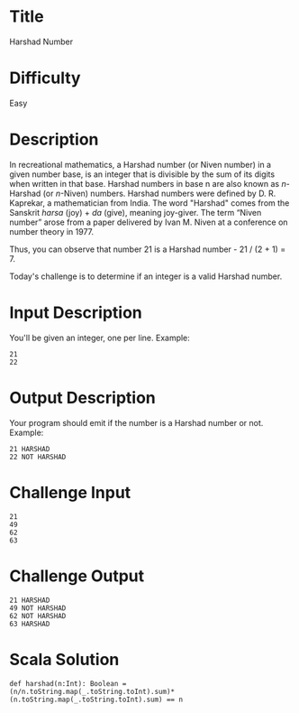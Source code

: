 # Title

Harshad Number 

# Difficulty

Easy

# Description

In recreational mathematics, a Harshad number (or Niven number) in a given number base, is an integer that is divisible by the sum of its digits when written in that base. Harshad numbers in base n are also known as *n*-Harshad (or *n*-Niven) numbers. Harshad numbers were defined by D. R. Kaprekar, a mathematician from India. The word "Harshad" comes from the Sanskrit *harsa* (joy) + *da* (give), meaning joy-giver. The term “Niven number” arose from a paper delivered by Ivan M. Niven at a conference on number theory in 1977.

Thus, you can observe that number 21 is a Harshad number - 21 / (2 + 1) = 7. 

Today's challenge is to determine if an integer is a valid Harshad number. 

# Input Description

You'll be given an integer, one per line. Example:

    21
    22

# Output Description

Your program should emit if the number is a Harshad number or not. Example:

    21 HARSHAD
    22 NOT HARSHAD

# Challenge Input

    21
    49
    62
    63

# Challenge Output

    21 HARSHAD 
    49 NOT HARSHAD
    62 NOT HARSHAD
    63 HARSHAD

# Scala Solution

    def harshad(n:Int): Boolean = (n/n.toString.map(_.toString.toInt).sum)*(n.toString.map(_.toString.toInt).sum) == n
